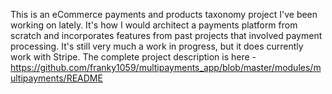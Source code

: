 This is an eCommerce payments and products taxonomy project I've been working on lately. It's how I would architect a payments platform from scratch and incorporates features from past projects that involved payment processing. It's still very much a work in progress, but it does currently work with Stripe. The complete project description is here - https://github.com/franky1059/multipayments_app/blob/master/modules/multipayments/README
